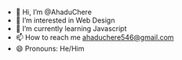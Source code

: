 - 👋 Hi, I’m @AhaduChere
- 👀 I’m interested in Web Design
- 🌱 I’m currently learning Javascript
- 📫 How to reach me ahaduchere546@gmail.com
- 😄 Pronouns: He/Him
